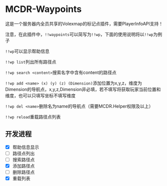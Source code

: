 # MCDR-Waypoints

这是一个服务器内全员共享的Volexmap的标记点插件，需要PlayerInfoAPI支持！

注意，在此插件中，`!!waypoints`可以简写为`!!wp`，下面的使用说明将以`!!wp`为例子

`!!wp`可以显示帮助信息

`!!wp list`列出所有路径点

`!!wp search <content>`搜索名字中含有content的路径点

`!!wp add <name> (x) (y) (z) (Dimension)`添加位置为x,y,z，维度为Dimension的导航点，x,y,z,Dimension非必填，若不填写将获取玩家当前位置和维度，也可以只填写坐标不填写维度

`!!wp del <name>`删除名为name的导航点（需要MCDR.Helper权限及以上）

`!!wp reload`重载路径点列表

## 开发进程

- [x] 帮助信息显示
- [ ] 路径点列出
- [ ] 搜索路径点
- [x] 添加路径点
- [ ] 删除路径点
- [x] 重载列表